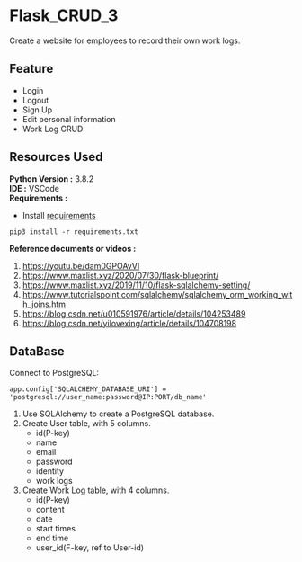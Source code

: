 # Flask_CRUD_3
Create a website for employees to record their own work logs.

## Feature
- Login
- Logout
- Sign Up
- Edit personal information
- Work Log CRUD

## Resources Used

**Python Version :** 3.8.2  
**IDE :** VSCode  
**Requirements :**  
- Install [requirements](https://github.com/JohnnyHsieh1020/Flask_CRUD_3/blob/main/requirements.txt)
```
pip3 install -r requirements.txt
```

**Reference documents or videos :**

1. https://youtu.be/dam0GPOAvVI
2. https://www.maxlist.xyz/2020/07/30/flask-blueprint/
3. https://www.maxlist.xyz/2019/11/10/flask-sqlalchemy-setting/
4. https://www.tutorialspoint.com/sqlalchemy/sqlalchemy_orm_working_with_joins.htm
5. https://blog.csdn.net/u010591976/article/details/104253489
6. https://blog.csdn.net/yilovexing/article/details/104708198
## DataBase
Connect to PostgreSQL:
```
app.config['SQLALCHEMY_DATABASE_URI'] = 'postgresql://user_name:password@IP:PORT/db_name'
``` 
1. Use SQLAlchemy to create a PostgreSQL database.
2. Create User table, with 5 columns.
   - id(P-key)
   - name
   - email
   - password
   - identity
   - work logs
3. Create Work Log table, with 4 columns.
   - id(P-key)
   - content
   - date
   - start times
   - end time
   - user_id(F-key, ref to User-id)

